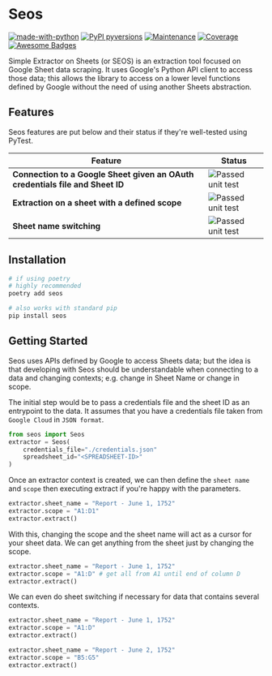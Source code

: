 # Seos

[![made-with-python](https://img.shields.io/badge/Made%20with-Python-1f425f.svg)](https://www.python.org/)
[![PyPI pyversions](https://img.shields.io/pypi/pyversions/seos)](https://pypi.python.org/pypi/seos/)
[![Maintenance](https://img.shields.io/badge/Maintained%3F-yes-green.svg)](https://GitHub.com/mamerisawesome/seos/graphs/commit-activity)
[![Coverage](https://raw.githubusercontent.com/seos/seos/master/assets/coverage.svg?sanitize=true)](https://github.com/mamerisawesome/seos)
[![Awesome Badges](https://img.shields.io/badge/badges-awesome-green.svg)](https://github.com/Naereen/badges)

Simple Extractor on Sheets (or SEOS) is an extraction tool focused on Google Sheet data scraping. It uses Google's Python API client to access those data; this allows the library to access on a lower level functions defined by Google without the need of using another Sheets abstraction.

## Features

Seos features are put below and their status if they're well-tested using PyTest.

| Feature | Status            |
|----------------|-------------------|
| **Connection to a Google Sheet given an OAuth credentials file and Sheet ID** | ![Passed unit test](https://img.shields.io/static/v1?label=&message=Passed%20unit%20tests&color=green) |
| **Extraction on a sheet with a defined scope** | ![Passed unit test](https://img.shields.io/static/v1?label=&message=Passed%20unit%20tests&color=green) |
| **Sheet name switching** | ![Passed unit test](https://img.shields.io/static/v1?label=&message=Passed%20unit%20tests&color=green) |

## Installation

```bash
# if using poetry
# highly recommended
poetry add seos

# also works with standard pip
pip install seos
```

## Getting Started

Seos uses APIs defined by Google to access Sheets data; but the idea is that developing with Seos should be understandable when connecting to a data and changing contexts; e.g. change in Sheet Name or change in scope.

The initial step would be to pass a credentials file and the sheet ID as an entrypoint to the data. It assumes that you have a credentials file taken from `Google Cloud` in `JSON format`.

```python
from seos import Seos
extractor = Seos(
    credentials_file="./credentials.json"
    spreadsheet_id="<SPREADSHEET-ID>"
)
```

Once an extractor context is created, we can then define the `sheet name` and `scope` then executing extract if you're happy with the parameters.

```python
extractor.sheet_name = "Report - June 1, 1752"
extractor.scope = "A1:D1"
extractor.extract()
```

With this, changing the scope and the sheet name will act as a cursor for your sheet data. We can get anything from the sheet just by changing the scope.

```python
extractor.sheet_name = "Report - June 1, 1752"
extractor.scope = "A1:D" # get all from A1 until end of column D
extractor.extract()
```

We can even do sheet switching if necessary for data that contains several contexts.

```python
extractor.sheet_name = "Report - June 1, 1752"
extractor.scope = "A1:D"
extractor.extract()

extractor.sheet_name = "Report - June 2, 1752"
extractor.scope = "B5:G5"
extractor.extract()
```
